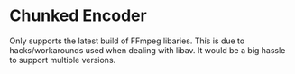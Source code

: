 # Chunked Encoder

Only supports the latest build of FFmpeg libaries.
This is due to hacks/workarounds used when dealing with
libav. It would be a big hassle to support multiple versions.

